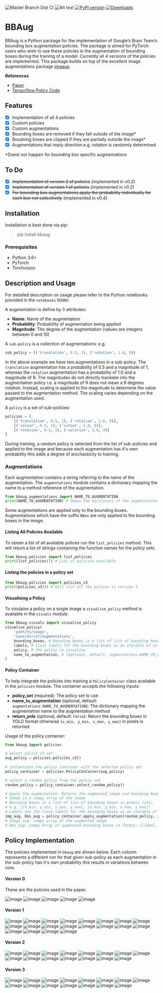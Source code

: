 ![Master Branch Dist CI](https://github.com/harpalsahota/bbaug/workflows/Master%20Branch%20Dist%20CI/badge.svg?branch=master) ![Alt text](./coverage.svg) [![PyPI version](https://badge.fury.io/py/bbaug.svg)](https://badge.fury.io/py/bbaug) [![Downloads](https://pepy.tech/badge/bbaug)](https://pepy.tech/project/bbaug)


# BBAug

BBAug is a Python package for the implementation of Google’s Brain Team’s bounding box augmentation policies. 
The package is aimed for PyTorch users who wish to use these policies in the augmentation of bounding boxes during the 
training of a model. Currently all 4 versions of the policies are implemented. This package builds on top of the excellent 
image augmentations package [imgaug](https://github.com/aleju/imgaug).

**References**
- [Paper](https://arxiv.org/abs/1906.11172)
- [Tensorflow Policy Code](https://github.com/tensorflow/tpu/blob/2264f53d95852efbfb82ea27f03ca749e1205968/models/official/detection/utils/autoaugment_utils.py)

## Features

- [x] Implementation of all 4 policies
- [x] Custom policies
- [x] Custom augmentations
- [x] Bounding boxes are removed if they fall outside of the image*
- [x] Boudning boxes are clipped if they are partially outside the image*
- [x] Augmentations that imply direction e.g. rotation is randomly determined

*Doest not happen for bounding box specific augmentations

## To Do
- [x] ~~Implementation of version 2 of policies~~ (implemented in v0.2)
- [x] ~~Implementation of version 1 of policies~~ (implemented in v0.2)
- [x] ~~For bounding box augmentations apply the probability individually for each box not collectively~~ (implemented in v0.4)

## Installation

Installation is best done via pip:
> pip install bbaug

### Prerequisites
- Python 3.6+
- PyTorch
- Torchvision

## Description and Usage

For detailed description on usage please refer to the Python notebooks provided in the `notebooks` folder.

A augmentation is define by 3 attributes:
- **Name**: Name of the augmentation
- **Probability**: Probability of augmentation being applied
- **Magnitude**: The degree of the augmentation (values are integers between 0 and 10)

A `sub-policy` is a collection of augmentations: e.g.
```python
sub_policy = [('translation', 0.5, 1), ('rotation', 1.0, 9)]
```
In the above example we have two augmentations in a sub-policy. The `translation` augmentation has a 
probability of 0.5 and a magnitude of 1, whereas the `rotation` augmentation has a probability of 1.0 and a 
magnitude of 9. The magnitudes do not directly translate into the augmentation policy i.e. a magnitude of 9
does not mean a 9 degrees rotation. Instead, scaling is applied to the magnitude to determine the value passed
to the augmentation method. The scaling varies depending on the augmentation used.

A `policy` is a set of sub-policies:
```python
policies = [
    [('translation', 0.5, 1), ('rotation', 1.0, 9)],
    [('colour', 0.5, 1), ('cutout', 1.0, 9)],
    [('rotation', 0.5, 1), ('solarize', 1.0, 9)]
]
``` 
During training, a random policy is selected from the list of sub-policies and applied to the image and because
each augmentation has it's own probability this adds a degree of stochasticity to training. 

### Augmentations

Each augmentation contains a string referring to the name of the augmentation. The `augmentations` module
contains a dictionary mapping the name to a method reference of the augmentation.
```python
from bbaug.augmentations import NAME_TO_AUGMENTATION
print(NAME_TO_AUGMENTATION) # Shows the dictionary of the augmentation name to the method reference
```
Some augmentations are applied only to the bounding boxes. Augmentations which have the suffix `BBox` are only
applied to the bounding boxes in the image.

#### Listing All Policies Available
To obtain a list of all available polices run the `list_policies` method. This will return a list of strings
containing the function names for the policy sets.
```python
from bbaug.policies import list_policies
print(list_policies()) # List of policies available
```
 
#### Listing the policies in a policy set
```python
from bbaug.policies import policies_v3
print(policies_v3()) # Will list all the polices in version 3
```

#### Visualising a Policy

To visulaise a policy on a single image a `visualise_policy` method is available in the `visuals` module.

```python
from bbaug.visuals import visualise_policy
visualise_policy(
    'path/to/image',
    'save/dir/of/augmentations',
    bounding_boxes, # Bounding boxes is a list of list of bounding boxes in pixels (int): e.g. [[x_min, y_min, x_man, y_max], [x_min, y_min, x_man, y_max]]
    labels, # Class labels for the bounding boxes as an iterable of ints eg. [0, 5]
    policy, # the policy to visualise
    name_to_augmentation, # (optional, default: augmentations.NAME_TO_AUGMENTATION) The dictionary mapping the augmentation name to the augmentation method
)
```

#### Policy Container
To help integrate the policies into training a `PolicyContainer` class available in the `policies`
module. The container accepts the following inputs:
- **policy_set** (required): The policy set to use
- **name_to_augmentation** (optional, default: `augmentations.NAME_TO_AUGMENTATION`): The dictionary mapping the augmentation name to the augmentation method
- **return_yolo** (optional, default: `False`): Return the bounding boxes in YOLO format otherwise `[x_min, y_min, x_man, y_max]` in pixels is returned 

Usage of the policy container:
```python
from bbaug import policies

# select policy v3 set
aug_policy = policies.policies_v3()
 
# instantiate the policy container with the selected policy set
policy_container = policies.PolicyContainer(aug_policy)

# select a random policy from the policy set
random_policy = policy_container.select_random_policy() 

# Apply the augmentation. Returns the augmented image and bounding boxes.
# Image is a numpy array of the image
# Bounding boxes is a list of list of bounding boxes in pixels (int).
# e.g. [[x_min, y_min, x_man, y_max], [x_min, y_min, x_man, y_max]]
# Labels are the class labels for the bounding boxes as an iterable of ints e.g. [1,0]
img_aug, bbs_aug = policy_container.apply_augmentation(random_policy, image, bounding_boxes, labels)
# image_aug: numpy array of the augmented image
# bbs_aug: numpy array of augmneted bounding boxes in format: [[label, x_min, y_min, x_man, y_max],...]
```
## Policy Implementation
The policies implemented in `bbaug` are shown below. Each column represents a different run for that given sub-policy
as each augmentation in the sub-policy has it's own probability this results in variations between runs.

#### Version 0
These are the policies used in the paper.

![image](assets/images/policy_v0/v0_0.png)
![image](assets/images/policy_v0/v0_1.png)
![image](assets/images/policy_v0/v0_2.png)
![image](assets/images/policy_v0/v0_3.png)
![image](assets/images/policy_v0/v0_4.png)
#### Version 1
![image](assets/images/policy_v1/v1_0.png)
![image](assets/images/policy_v1/v1_1.png)
![image](assets/images/policy_v1/v1_2.png)
![image](assets/images/policy_v1/v1_3.png)
![image](assets/images/policy_v1/v1_4.png)
![image](assets/images/policy_v1/v1_5.png)
![image](assets/images/policy_v1/v1_6.png)
![image](assets/images/policy_v1/v1_7.png)
![image](assets/images/policy_v1/v1_8.png)
![image](assets/images/policy_v1/v1_9.png)
![image](assets/images/policy_v1/v1_10.png)
![image](assets/images/policy_v1/v1_11.png)
![image](assets/images/policy_v1/v1_12.png)
![image](assets/images/policy_v1/v1_13.png)
![image](assets/images/policy_v1/v1_14.png)
![image](assets/images/policy_v1/v1_15.png)
![image](assets/images/policy_v1/v1_16.png)
![image](assets/images/policy_v1/v1_17.png)
![image](assets/images/policy_v1/v1_18.png)
![image](assets/images/policy_v1/v1_19.png)
#### Version 2
![image](assets/images/policy_v2/v2_0.png)
![image](assets/images/policy_v2/v2_1.png)
![image](assets/images/policy_v2/v2_2.png)
![image](assets/images/policy_v2/v2_3.png)
![image](assets/images/policy_v2/v2_4.png)
![image](assets/images/policy_v2/v2_5.png)
![image](assets/images/policy_v2/v2_6.png)
![image](assets/images/policy_v2/v2_7.png)
![image](assets/images/policy_v2/v2_8.png)
![image](assets/images/policy_v2/v2_9.png)
![image](assets/images/policy_v2/v2_10.png)
![image](assets/images/policy_v2/v2_11.png)
![image](assets/images/policy_v2/v2_12.png)
![image](assets/images/policy_v2/v2_13.png)
![image](assets/images/policy_v2/v2_14.png)
#### Version 3
![image](assets/images/policy_v3/v3_0.png)
![image](assets/images/policy_v3/v3_1.png)
![image](assets/images/policy_v3/v3_2.png)
![image](assets/images/policy_v3/v3_3.png)
![image](assets/images/policy_v3/v3_4.png)
![image](assets/images/policy_v3/v3_5.png)
![image](assets/images/policy_v3/v3_6.png)
![image](assets/images/policy_v3/v3_7.png)
![image](assets/images/policy_v3/v3_8.png)
![image](assets/images/policy_v3/v3_9.png)
![image](assets/images/policy_v3/v3_10.png)
![image](assets/images/policy_v3/v3_11.png)
![image](assets/images/policy_v3/v3_12.png)
![image](assets/images/policy_v3/v3_13.png)
![image](assets/images/policy_v3/v3_14.png)
